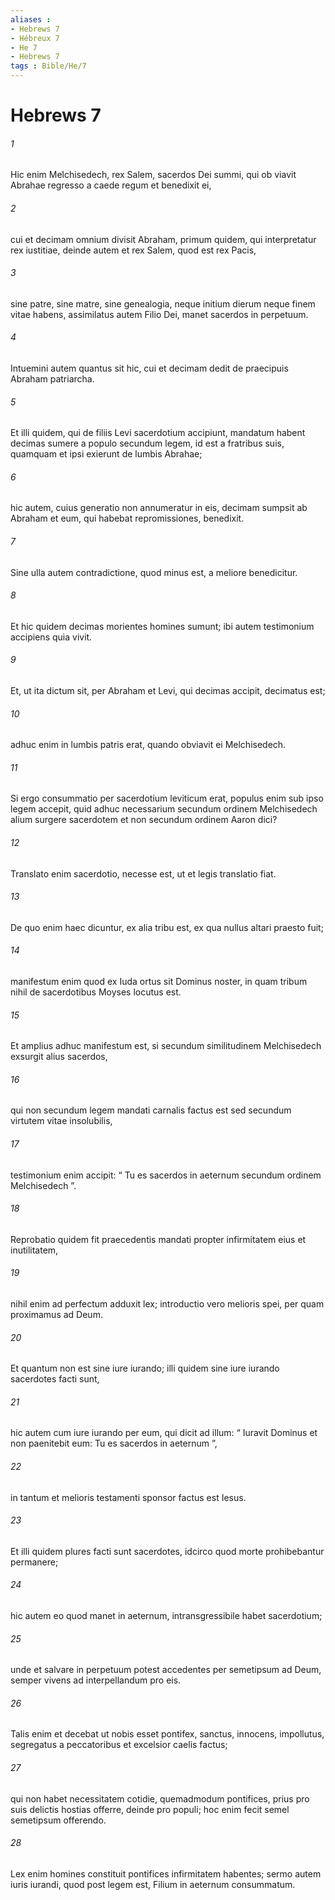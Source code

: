 ```yaml
---
aliases : 
- Hebrews 7
- Hébreux 7
- He 7
- Hebrews 7
tags : Bible/He/7
---
```


# Hebrews 7

###### 1
Hic enim Melchisedech, rex Salem, sacerdos Dei summi, qui ob viavit Abrahae regresso a caede regum et benedixit ei, 
###### 2
cui et decimam omnium divisit Abraham, primum quidem, qui interpretatur rex iustitiae, deinde autem et rex Salem, quod est rex Pacis, 
###### 3
sine patre, sine matre, sine genealogia, neque initium dierum neque finem vitae habens, assimilatus autem Filio Dei, manet sacerdos in perpetuum.
###### 4
Intuemini autem quantus sit hic, cui et decimam dedit de praecipuis Abraham patriarcha. 
###### 5
Et illi quidem, qui de filiis Levi sacerdotium accipiunt, mandatum habent decimas sumere a populo secundum legem, id est a fratribus suis, quamquam et ipsi exierunt de lumbis Abrahae; 
###### 6
hic autem, cuius generatio non annumeratur in eis, decimam sumpsit ab Abraham et eum, qui habebat repromissiones, benedixit. 
###### 7
Sine ulla autem contradictione, quod minus est, a meliore benedicitur.
###### 8
Et hic quidem decimas morientes homines sumunt; ibi autem testimonium accipiens quia vivit. 
###### 9
Et, ut ita dictum sit, per Abraham et Levi, qui decimas accipit, decimatus est; 
###### 10
adhuc enim in lumbis patris erat, quando obviavit ei Melchisedech.
###### 11
Si ergo consummatio per sacerdotium leviticum erat, populus enim sub ipso legem accepit, quid adhuc necessarium secundum ordinem Melchisedech alium surgere sacerdotem et non secundum ordinem Aaron dici? 
###### 12
Translato enim sacerdotio, necesse est, ut et legis translatio fiat. 
###### 13
De quo enim haec dicuntur, ex alia tribu est, ex qua nullus altari praesto fuit; 
###### 14
manifestum enim quod ex Iuda ortus sit Dominus noster, in quam tribum nihil de sacerdotibus Moyses locutus est.
###### 15
Et amplius adhuc manifestum est, si secundum similitudinem Melchisedech exsurgit alius sacerdos, 
###### 16
qui non secundum legem mandati carnalis factus est sed secundum virtutem vitae insolubilis, 
###### 17
testimonium enim accipit: “ Tu es sacerdos in aeternum secundum ordinem Melchisedech ”.
###### 18
Reprobatio quidem fit praecedentis mandati propter infirmitatem eius et inutilitatem, 
###### 19
nihil enim ad perfectum adduxit lex; introductio vero melioris spei, per quam proximamus ad Deum.
###### 20
Et quantum non est sine iure iurando; illi quidem sine iure iurando sacerdotes facti sunt, 
###### 21
hic autem cum iure iurando per eum, qui dicit ad illum: “ Iuravit Dominus et non paenitebit eum: Tu es sacerdos in aeternum ”,
###### 22
in tantum et melioris testamenti sponsor factus est Iesus.
###### 23
Et illi quidem plures facti sunt sacerdotes, idcirco quod morte prohibebantur permanere; 
###### 24
hic autem eo quod manet in aeternum, intransgressibile habet sacerdotium; 
###### 25
unde et salvare in perpetuum potest accedentes per semetipsum ad Deum, semper vivens ad interpellandum pro eis.
###### 26
Talis enim et decebat ut nobis esset pontifex, sanctus, innocens, impollutus, segregatus a peccatoribus et excelsior caelis factus; 
###### 27
qui non habet necessitatem cotidie, quemadmodum pontifices, prius pro suis delictis hostias offerre, deinde pro populi; hoc enim fecit semel semetipsum offerendo. 
###### 28
Lex enim homines constituit pontifices infirmitatem habentes; sermo autem iuris iurandi, quod post legem est, Filium in aeternum consummatum.
